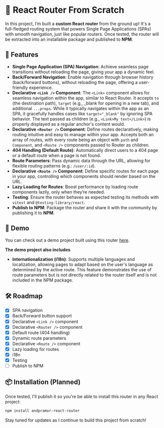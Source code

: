 # 🚀 React Router From Scratch

In this project, I’m built a **custom React router** from the ground up! It's a full-fledged routing system that powers Single Page Applications (SPAs) with smooth navigation, just like popular routers. Once tested, the router will be extracted into an installable package and published to **NPM**.

## 🌟 Features

- **Single Page Application (SPA) Navigation**: Achieve seamless page transitions without reloading the page, giving your app a dynamic feel.
- **Back/Forward Navigation**: Enable navigation through browser history (back/forward buttons), without reloading the page, offering a user-friendly experience.
- **Declarative `<Link />` Component**: The `<Link>` component allows for seamless navigation within the app, similar to React Router. It accepts `to` (the destination path), `target` (e.g., _blank for opening in a new tab), and additional `...props`. While it typically navigates within the app as an SPA, it gracefully handles cases like `target="_blank"` by ignoring SPA behavior. The text passed as children (e.g., `<Link>My text</Link>`) is properly displayed as a regular anchor's content would.
- **Declarative `<Router />` Component**: Define routes declaratively, making routing intuitive and easy to manage within your app. Accepts both an array of routes, with every route being an object with `path` and `Component`, and `<Route />` components passed to Router as children.
- **404 Handling (Default Route)**: Automatically direct users to a 404 page or a default route when a page is not found.
- **Route Parameters**: Pass dynamic data through the URL, allowing for flexible routing patterns (e.g.: `/user/:id`).
- **Declarative `<Route />` Component**: Define specific routes for each page in your app, controlling which components should render based on the URL.
- **Lazy Loading for Routes**: Boost performance by loading route components lazily, only when they’re needed.
- **Testing**: Ensure the router behaves as expected testing its methods with `vitest` and `@testing-library/react`.
- **Publish to NPM**: Package the router and share it with the community by publishing it to **NPM**.

## 🔗 Demo
You can check out a demo project built using this router <a href="https://andrespradomorgaz.com/andpramor-react-router">here</a>.

<strong>The demo project also includes</strong>

- **Internationalization (i18n)**: Supports multiple languages and localization, allowing pages to adapt based on the user's language as determined by the active route. This feature demonstrates the use of route parameters but is not directly related to the router itself and is not included in the NPM package.

## 🛠️ Roadmap

- [x] SPA navigation
- [X] Back/Forward button support
- [x] Declarative `<Link />` component
- [x] Declarative `<Router />` component
- [x] Default route (404 handling)
- [x] Dynamic route parameters
- [x] Declarative `<Route />` component
- [x] Lazy loading for routes
- [x] i18n
- [x] Testing
- [ ] Publish to NPM

## 📦 Installation (Planned)

Once tested, I'll publish it so you're be able to install this router in any React project:
```bash
npm install andpramor-react-router
```

Stay tuned for updates as I continue to build this project from scratch!
